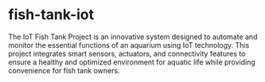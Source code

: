 # fish-tank-iot
The IoT Fish Tank Project is an innovative system designed to automate and monitor the essential functions of an aquarium using IoT technology. This project integrates smart sensors, actuators, and connectivity features to ensure a healthy and optimized environment for aquatic life while providing convenience for fish tank owners.
